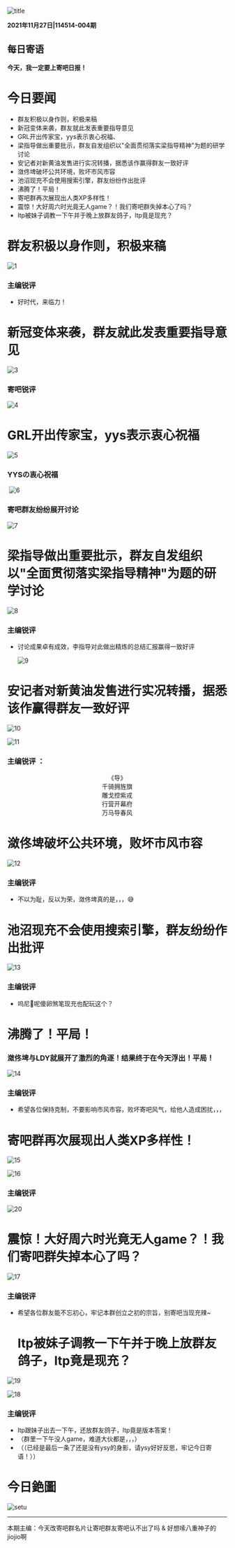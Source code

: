 ![title](../../pic/title.jpg)

**2021年11月27日|114514-004期**

## 每日寄语

**今天，我一定要上寄吧日报！**



# 今日要闻

* 群友积极以身作则，积极来稿
* 新冠变体来袭，群友就此发表重要指导意见
* GRL开出传家宝，yys表示衷心祝福、
* 梁指导做出重要批示，群友自发组织以"全面贯彻落实梁指导精神"为题的研学讨论
* 安记者对新黄油发售进行实况转播，据悉该作赢得群友一致好评
* 潋佟埤破坏公共环境，败坏市风市容
* 池沼现充不会使用搜索引擎，群友纷纷作出批评
* 沸腾了！平局！
* 寄吧群再次展现出人类XP多样性！
* 震惊！大好周六时光竟无人game？！我们寄吧群失掉本心了吗？
* ltp被妹子调教一下午并于晚上放群友鸽子，ltp竟是现充？

# 群友积极以身作则，积极来稿

![1](./1.png)

### 主编锐评

* 好时代，来临力！

# 新冠变体来袭，群友就此发表重要指导意见

![3](./3.png)

### 寄吧锐评

![4](./4.png)

# GRL开出传家宝，yys表示衷心祝福

![5](./5.png)

### YYSの衷心祝福

​	![6](./6.png)

### 寄吧群友纷纷展开讨论

![7](./7.png)

# 梁指导做出重要批示，群友自发组织以"全面贯彻落实梁指导精神"为题的研学讨论

![8](./8.png)

### 主编锐评

* 讨论成果卓有成效，李指导对此做出精炼的总结汇报赢得一致好评

  ![9](./9.png)

# 安记者对新黄油发售进行实况转播，据悉该作赢得群友一致好评

![10](./10.png)

![11](./11.png)

### 主编锐评 ： 

<center>《导》</center>

<center>千骑拥旌旗</center>

<center>雕戈控紫戎</center>
<center>行营开幕府</center>
<center>万马导春风</center>

# 潋佟埤破坏公共环境，败坏市风市容

![12](./12.png)

### 主编锐评

* 不以为耻，反以为荣，潋佟埤真的是，，，😅

# 池沼现充不会使用搜索引擎，群友纷纷作出批评

![13](./13.png)

### 主编锐评

* 呜尼🐎呢傻卵煞笔现充也配玩这个？

# 沸腾了！平局！

### 潋佟埤与LDY就展开了激烈的角逐！结果终于在今天浮出！平局！

![14](./14.png)

### 主编锐评

* 希望各位保持克制，不要影响市风市容，败坏寄吧风气，给他人造成困扰，，，

# 寄吧群再次展现出人类XP多样性！

![15](./15.jpg)

![16](./16.jpg)

### 主编锐评

![20](.\20.jpg)

# 震惊！大好周六时光竟无人game？！我们寄吧群失掉本心了吗？

![17](.\17.jpg)

### 主编锐评

* 希望各位群友能不忘初心，牢记本群创立之初的宗旨，别寄吧当现充辣~

  # ltp被妹子调教一下午并于晚上放群友鸽子，ltp竟是现充？

![19](.\19.jpg)

![18](.\18.jpg)

### 主编锐评

* ltp跟妹子出去一下午，还放群友鸽子，ltp竟是版本答案！
* （群里一下午没人game，难道大伙都是，，，）
* （（已经是最后一条了还是没有ysy的身影，请ysy好好反思，牢记今日寄语！））

# 今日銫圖

![setu](.\setu.png)

***

本期主编：今天改寄吧群名片让寄吧群友寄吧认不出了吗 & 好想嗦八重神子的jiojio啊